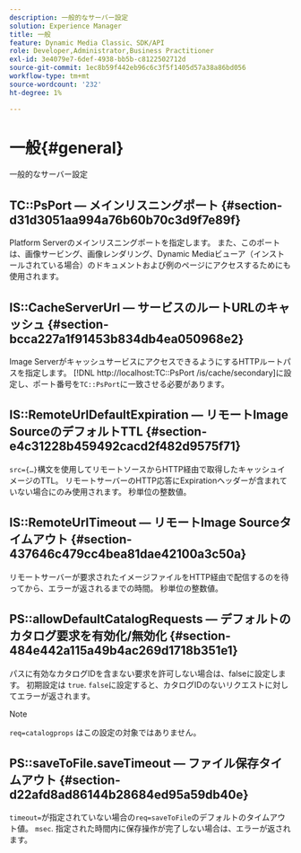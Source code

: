 ```yaml
---
description: 一般的なサーバー設定
solution: Experience Manager
title: 一般
feature: Dynamic Media Classic、SDK/API
role: Developer,Administrator,Business Practitioner
exl-id: 3e4079e7-6def-4938-bb5b-c8122502712d
source-git-commit: 1ec8b59f442eb96c6c3f5f1405d57a38a86bd056
workflow-type: tm+mt
source-wordcount: '232'
ht-degree: 1%

---
```


# 一般{#general}

一般的なサーバー設定

## TC::PsPort — メインリスニングポート {#section-d31d3051aa994a76b60b70c3d9f7e89f}

Platform Serverのメインリスニングポートを指定します。 また、このポートは、画像サービング、画像レンダリング、Dynamic Mediaビューア（インストールされている場合）のドキュメントおよび例のページにアクセスするためにも使用されます。

## IS::CacheServerUrl — サービスのルートURLのキャッシュ {#section-bcca227a1f91453b834db4ea050968e2}

Image ServerがキャッシュサービスにアクセスできるようにするHTTPルートパスを指定します。 [!DNL http://localhost:TC::PsPort /is/cache/secondary]に設定し、ポート番号を`TC::PsPort`に一致させる必要があります。

## IS::RemoteUrlDefaultExpiration — リモートImage SourceのデフォルトTTL {#section-e4c31228b459492cacd2f482d9575f71}

`src={…}`構文を使用してリモートソースからHTTP経由で取得したキャッシュイメージのTTL。 リモートサーバーのHTTP応答にExpirationヘッダーが含まれていない場合にのみ使用されます。 秒単位の整数値。

## IS::RemoteUrlTimeout — リモートImage Sourceタイムアウト {#section-437646c479cc4bea81dae42100a3c50a}

リモートサーバーが要求されたイメージファイルをHTTP経由で配信するのを待ってから、エラーが返されるまでの時間。 秒単位の整数値。

## PS::allowDefaultCatalogRequests — デフォルトのカタログ要求を有効化/無効化 {#section-484e442a115a49b4ac269d1718b351e1}

パスに有効なカタログIDを含まない要求を許可しない場合は、falseに設定します。 初期設定は `true`. `false`に設定すると、カタログIDのないリクエストに対してエラーが返されます。

>[!NOTE]
>
>`req=catalogprops` はこの設定の対象ではありません。

## PS::saveToFile.saveTimeout — ファイル保存タイムアウト {#section-d22afd8ad86144b28684ed95a59db40e}

`timeout=`が指定されていない場合の`req=saveToFile`のデフォルトのタイムアウト値。 `msec`. 指定された時間内に保存操作が完了しない場合は、エラーが返されます。
